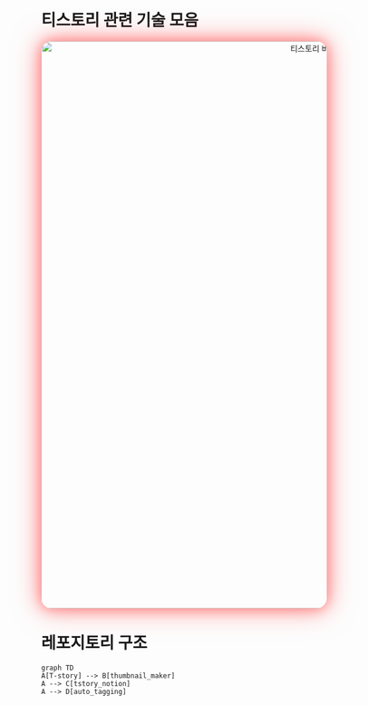 # 티스토리 관련 기술 모음





<p align="center">
  <a href="https://hadahae2024.tistory.com/" target="_blank" style="text-decoration: none;">
    <img
      src="https://img.shields.io/badge/%20티스토리%20바로가기%20-FF6B6B?style=for-the-badge&logo=tistory&logoColor=white"
      alt="티스토리 바로가기 버튼"
      width="1000"
      style="
        border-radius: 18px;
        box-shadow:
          0 0 25px rgba(255, 107, 107, 0.85),
          0 0 50px rgba(255, 107, 107, 0.65),
          inset 0 0 15px rgba(255, 255, 255, 0.2);
        filter: brightness(1.05) saturate(1.2);
        transition: all 0.3s ease-in-out;
      "
      onmouseover="this.style.transform='scale(1.05) rotate(0.5deg)';
                   this.style.boxShadow='0 0 35px rgba(255, 107, 107, 1), 0 0 70px rgba(255, 107, 107, 0.9), inset 0 0 25px rgba(255,255,255,0.3)';
                   this.style.filter='brightness(1.25) saturate(1.4)';"
      onmouseout="this.style.transform='scale(1) rotate(0deg)';
                  this.style.boxShadow='0 0 25px rgba(255, 107, 107, 0.85), 0 0 50px rgba(255, 107, 107, 0.65), inset 0 0 15px rgba(255, 255, 255, 0.2)';
                  this.style.filter='brightness(1.05) saturate(1.2)';"
    >
  </a>
</p>













# 레포지토리 구조

```mermaid
graph TD
A[T-story] --> B[thumbnail_maker]
A --> C[tstory_notion]
A --> D[auto_tagging]


```

